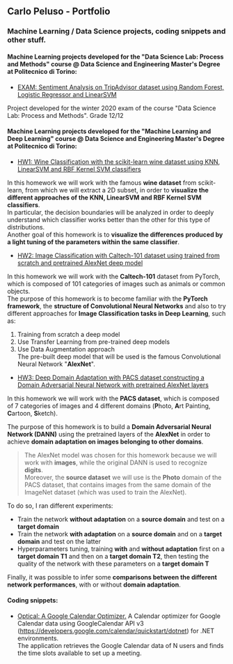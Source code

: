 ## Carlo Peluso - Portfolio
### Machine Learning / Data Science projects, coding snippets and other stuff.

#### Machine Learning projects developed for the "Data Science Lab: Process and Methods" course @ Data Science and Engineering Master's Degree at Politecnico di Torino:

* [EXAM: Sentiment Analysis on TripAdvisor dataset using Random Forest, Logistic Regressor and LinearSVM](https://github.com/cpeluso/EXAM-TripAdvisor-Sentiment-Analysis/blob/master/EXAM%20-%20TripAdvisor%20Sentiment%20Analysis.ipynb)

Project developed for the winter 2020 exam of the course "Data Science Lab: Process and Methods".
Grade 12/12

#### Machine Learning projects developed for the "Machine Learning and Deep Learning" course @ Data Science and Engineering Master's Degree at Politecnico di Torino:

* [HW1: Wine Classification with the scikit-learn wine dataset using KNN, LinearSVM and RBF Kernel SVM classifiers](https://github.com/cpeluso/HW1-Wine-Classification/blob/master/HW1%20-%20Wine%20Classification.ipynb)

In this homework we will work with the famous **wine dataset** from scikit-learn, from which we will extract a 2D subset, in order to **visualize the different approaches of the KNN, LinearSVM and RBF Kernel SVM classifiers**.<br/>
In particular, the decision boundaries will be analyzed in order to deeply understand which classifier works better than the other for this type of distributions.<br/>
Another goal of this homework is to **visualize the differences produced by a light tuning of the parameters within the same classifier**.


* [HW2: Image Classification with Caltech-101 dataset using trained from scratch and pretrained AlexNet deep model](https://github.com/cpeluso/HW2-Image-Classification/blob/master/HW2%20-%20Image%20Classification.ipynb)

In this homework we will work with the **Caltech-101** dataset from PyTorch, which is composed of 101 categories of images such as animals or common objects.<br/>
The purpose of this homework is to become familiar with the **PyTorch framework**, the **structure of Convolutional Neural Networks** and also to try different approaches for **Image Classification tasks in Deep Learning**, such as:
1. Training from scratch a deep model
2. Use Transfer Learning from pre-trained deep models
3. Use Data Augmentation approach<br/>
The pre-built deep model that will be used is the famous Convolutional Neural Network "**AlexNet**".

* [HW3: Deep Domain Adaptation with PACS dataset constructing a Domain Adversarial Neural Network with pretrained AlexNet layers](https://github.com/cpeluso/HW3-Deep-Domain-Adaptation/blob/master/HW3_Deep_Domain_Adaptation.ipynb)

In this homework we will work with the **PACS dataset**, which is composed of 7 categories of images and 4 different domains (**P**hoto, **A**rt Painting, **C**artoon, **S**ketch).

The purpose of this homework is to build a **Domain Adversarial Neural Network (DANN)** using the pretrained layers of the **AlexNet** in order to achieve **domain adaptation on images belonging to other domains**. <br/> 
> The AlexNet model was chosen for this homework because we will work with **images**, while the original DANN is used to recognize **digits**. <br/>
Moreover, the **source dataset** we will use is the **Photo** domain of the PACS dataset, that contains images from the same domain of the ImageNet dataset (which was used to train the AlexNet).

To do so, I ran different experiments:

* Train the network **without adaptation** on a **source domain** and test on a **target domain**
* Train the network **with adaptation** on a **source domain** and on a **target domain** and test on the latter
* Hyperparameters tuning, training **with** and **without adaptation** first on a **target domain T1** and then on a **target domain T2**, then testing the quality of the network with these parameters on a **target domain T**

Finally, it was possible to infer some **comparisons between the different network performances**, with or without **domain adaptation**.

#### Coding snippets:

* [Optical: A Google Calendar Optimizer.](https://github.com/cpeluso/optical) A Calendar optimizer for Google Calendar data using GoogleCalendar API v3 (https://developers.google.com/calendar/quickstart/dotnet) for .NET environments.<br/> The application retrieves the Google Calendar data of N users and finds the time slots available to set up a meeting. 


